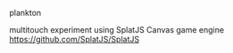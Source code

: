 plankton

multitouch experiment using SplatJS Canvas game engine https://github.com/SplatJS/SplatJS
